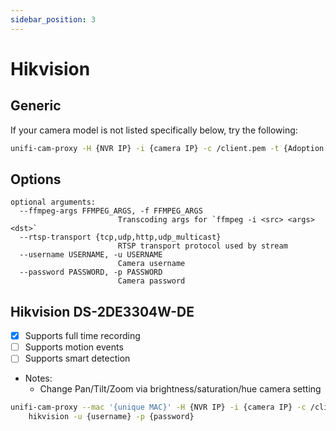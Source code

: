 ```yaml
---
sidebar_position: 3
---
```


# Hikvision

## Generic

If your camera model is not listed specifically below, try the following:

```sh
unifi-cam-proxy -H {NVR IP} -i {camera IP} -c /client.pem -t {Adoption token} hikvision -u {username} -p {password}
```

## Options

```text
optional arguments:
  --ffmpeg-args FFMPEG_ARGS, -f FFMPEG_ARGS
                        Transcoding args for `ffmpeg -i <src> <args> <dst>`
  --rtsp-transport {tcp,udp,http,udp_multicast}
                        RTSP transport protocol used by stream
  --username USERNAME, -u USERNAME
                        Camera username
  --password PASSWORD, -p PASSWORD
                        Camera password
```

## Hikvision DS-2DE3304W-DE

- [x] Supports full time recording
- [ ] Supports motion events
- [ ] Supports smart detection
- Notes:
  - Change Pan/Tilt/Zoom via brightness/saturation/hue camera setting

```sh
unifi-cam-proxy --mac '{unique MAC}' -H {NVR IP} -i {camera IP} -c /client.pem -t {Adoption token} \
    hikvision -u {username} -p {password}
```
